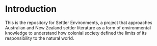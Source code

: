 # Introduction

This is the repository for Settler Environments, a project that approaches Australian and New Zealand settler literature as a form of environmental knowledge to understand how colonial society defined the limits of its responsibility to the natural world.
